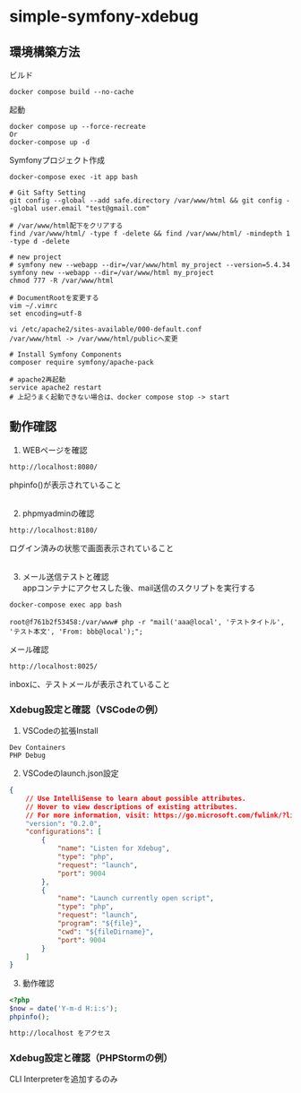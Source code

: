 # simple-symfony-xdebug

## 環境構築方法
ビルド 

```
docker compose build --no-cache
```

起動

```
docker compose up --force-recreate
Or
docker-compose up -d
```

Symfonyプロジェクト作成
```shell
docker-compose exec -it app bash

# Git Safty Setting
git config --global --add safe.directory /var/www/html && git config --global user.email "test@gmail.com"

# /var/www/html配下をクリアする
find /var/www/html/ -type f -delete && find /var/www/html/ -mindepth 1 -type d -delete

# new project
# symfony new --webapp --dir=/var/www/html my_project --version=5.4.34
symfony new --webapp --dir=/var/www/html my_project
chmod 777 -R /var/www/html

# DocumentRootを変更する
vim ~/.vimrc
set encoding=utf-8

vi /etc/apache2/sites-available/000-default.conf
/var/www/html -> /var/www/html/publicへ変更

# Install Symfony Components
composer require symfony/apache-pack

# apache2再起動
service apache2 restart
# 上記うまく起動できない場合は、docker compose stop -> start
```

## 動作確認
1. WEBページを確認
```
http://localhost:8080/
```
phpinfo()が表示されていること<br><br>

2. phpmyadminの確認
```
http://localhost:8180/
```
ログイン済みの状態で画面表示されていること<br><br>

3. メール送信テストと確認
<br>appコンテナにアクセスした後、mail送信のスクリプトを実行する
```
docker-compose exec app bash

root@f761b2f53458:/var/www# php -r "mail('aaa@local', 'テストタイトル', 'テスト本文', 'From: bbb@local');";
```
メール確認
```
http://localhost:8025/
```
inboxに、テストメールが表示されていること<br>

### Xdebug設定と確認（VSCodeの例）
1. VSCodeの拡張Install
```
Dev Containers
PHP Debug
```

2. VSCodeのlaunch.json設定
```json
{
    // Use IntelliSense to learn about possible attributes.
    // Hover to view descriptions of existing attributes.
    // For more information, visit: https://go.microsoft.com/fwlink/?linkid=830387
    "version": "0.2.0",
    "configurations": [
        {
            "name": "Listen for Xdebug",
            "type": "php",
            "request": "launch",
            "port": 9004
        },
        {
            "name": "Launch currently open script",
            "type": "php",
            "request": "launch",
            "program": "${file}",
            "cwd": "${fileDirname}",
            "port": 9004
        }
    ]
}
```

3. 動作確認
```php
<?php
$now = date('Y-m-d H:i:s');
phpinfo();
```

```html
http://localhost をアクセス
```

### Xdebug設定と確認（PHPStormの例）
CLI Interpreterを追加するのみ